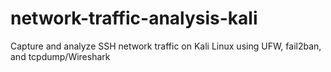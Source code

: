 # network-traffic-analysis-kali
Capture and analyze SSH network traffic on Kali Linux using UFW, fail2ban, and tcpdump/Wireshark
